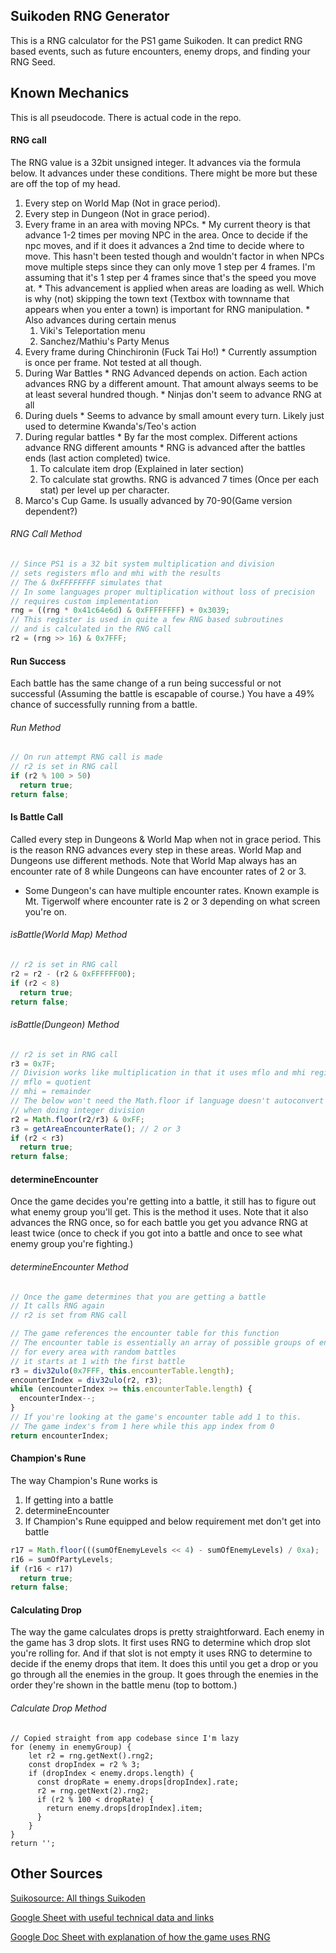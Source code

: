 ## Suikoden RNG Generator
This is a RNG calculator for the PS1 game Suikoden. It can predict RNG based
events, such as future encounters, enemy drops, and finding your RNG Seed.

## Known Mechanics
This is all pseudocode. There is actual code in the repo.

#### RNG call
The RNG value is a 32bit unsigned integer. It advances via the formula below.
It advances under these conditions. There might be more but these are off the
top of my head.
  1. Every step on World Map (Not in grace period).
  2. Every step in Dungeon (Not in grace period).
  3. Every frame in an area with moving NPCs.
    * My current theory is that advance 1-2 times per moving NPC in the area.
      Once to decide if the npc moves, and if it does it advances a
      2nd time to decide where to move. This hasn't been tested though and
      wouldn't factor in when NPCs move multiple steps since they can only move
      1 step per 4 frames. I'm assuming that it's 1 step per 4 frames since
      that's the speed you move at.
    * This advancement is applied when areas are loading as well. Which is why
      (not) skipping the town text (Textbox with townname that appears when you enter
      a town) is important for RNG manipulation.
    * Also advances during certain menus
      1. Viki's Teleportation menu
      2. Sanchez/Mathiu's Party Menus
  4. Every frame during Chinchironin (Fuck Tai Ho!)
    * Currently assumption is once per frame. Not tested at all though.
  5. During War Battles
    * RNG Advanced depends on action. Each action advances RNG by a different
      amount. That amount always seems to be at least several hundred though.
    * Ninjas don't seem to advance RNG at all
  6. During duels
    * Seems to advance by small amount every turn. Likely just used to determine
      Kwanda's/Teo's action
  7. During regular battles
    * By far the most complex. Different actions advance RNG different amounts
    * RNG is advanced after the battles ends (last action completed) twice.
      1. To calculate item drop (Explained in later section)
      2. To calculate stat growths. RNG is advanced 7 times (Once per each stat)
         per level up per character.
  8. Marco's Cup Game. Is usually advanced by 70-90(Game version dependent?)

###### RNG Call Method
```javascript
// Since PS1 is a 32 bit system multiplication and division
// sets registers mflo and mhi with the results
// The & 0xFFFFFFFF simulates that
// In some languages proper multiplication without loss of precision
// requires custom implementation
rng = ((rng * 0x41c64e6d) & 0xFFFFFFFF) + 0x3039;
// This register is used in quite a few RNG based subroutines
// and is calculated in the RNG call
r2 = (rng >> 16) & 0x7FFF;
```

#### Run Success
Each battle has the same change of a run being successful or not successful
(Assuming the battle is escapable of course.) You have a 49% chance of
successfully running from a battle.

###### Run Method
```javascript
// On run attempt RNG call is made
// r2 is set in RNG call
if (r2 % 100 > 50)
  return true;
return false;
```

#### Is Battle Call
Called every step in Dungeons & World Map when not in grace period. This is the
reason RNG advances every step in these areas. World Map and Dungeons use
different methods. Note that World Map always has an encounter rate of 8 while
Dungeons can have encounter rates of 2 or 3.
 * Some Dungeon's can have multiple encounter rates. Known example is Mt.
   Tigerwolf where encounter rate is 2 or 3 depending on what screen you're on.

###### isBattle(World Map) Method
```javascript
// r2 is set in RNG call
r2 = r2 - (r2 & 0xFFFFFF00);
if (r2 < 8)
  return true;
return false;
```

###### isBattle(Dungeon) Method
```javascript
// r2 is set in RNG call
r3 = 0x7F;
// Division works like multiplication in that it uses mflo and mhi registers
// mflo = quotient
// mhi = remainder
// The below won't need the Math.floor if language doesn't autoconvert integers
// when doing integer division
r2 = Math.floor(r2/r3) & 0xFF;
r3 = getAreaEncounterRate(); // 2 or 3
if (r2 < r3)
  return true;
return false;
```
#### determineEncounter
Once the game decides you're getting into a battle, it still has to figure out
what enemy group you'll get. This is the method it uses. Note that it also
advances the RNG once, so for each battle you get you advance RNG at least twice
(once to check if you got into a battle and once to see what enemy group you're
fighting.)

###### determineEncounter Method
```javascript
// Once the game determines that you are getting a battle
// It calls RNG again
// r2 is set from RNG call

// The game references the encounter table for this function
// The encounter table is essentially an array of possible groups of enemies
// for every area with random battles
// it starts at 1 with the first battle
r3 = div32ulo(0x7FFF, this.encounterTable.length);
encounterIndex = div32ulo(r2, r3);
while (encounterIndex >= this.encounterTable.length) {
  encounterIndex--;
}
// If you're looking at the game's encounter table add 1 to this.
// The game index's from 1 here while this app index from 0
return encounterIndex;
```

#### Champion's Rune
The way Champion's Rune works is
  1. If getting into a battle
  2. determineEncounter
  3. If Champion's Rune equipped and below requirement met don't get into battle

```javascript
r17 = Math.floor(((sumOfEnemyLevels << 4) - sumOfEnemyLevels) / 0xa);
r16 = sumOfPartyLevels;
if (r16 < r17)
  return true;
return false;
```

#### Calculating Drop
The way the game calculates drops is pretty straightforward. Each enemy in the
game has 3 drop slots. It first uses RNG to determine which drop slot you're
rolling for. And if that slot is not empty it uses RNG to determine to decide if
the enemy drops that item. It does this until you get a drop or you go through
all the enemies in the group. It goes through the enemies in the order they're
shown in the battle menu (top to bottom.)

###### Calculate Drop Method
```
// Copied straight from app codebase since I'm lazy
for (enemy in enemyGroup) {
    let r2 = rng.getNext().rng2;
    const dropIndex = r2 % 3;
    if (dropIndex < enemy.drops.length) {
      const dropRate = enemy.drops[dropIndex].rate;
      r2 = rng.getNext(2).rng2;
      if (r2 % 100 < dropRate) {
        return enemy.drops[dropIndex].item;
      }
    }
}
return '';
```

## Other Sources
[Suikosource: All things Suikoden](http://www.suikosource.com/)

[Google Sheet with useful technical data and links](https://docs.google.com/spreadsheets/d/1W8mEcTqByBVljRmb6CSyWFFkM-l3QIoeBds1c2qjGWs/edit?usp=sharing)

[Google Doc Sheet with explanation of how the game uses RNG](https://docs.google.com/document/d/1ORCe1okh8RIpOGH8WegaFMKsi_aFC3QN5OZ96w3019Y/edit?usp=sharing)

